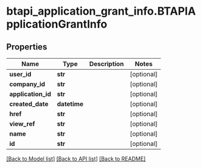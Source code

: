# btapi_application_grant_info.BTAPIApplicationGrantInfo

## Properties
Name | Type | Description | Notes
------------ | ------------- | ------------- | -------------
**user_id** | **str** |  | [optional] 
**company_id** | **str** |  | [optional] 
**application_id** | **str** |  | [optional] 
**created_date** | **datetime** |  | [optional] 
**href** | **str** |  | [optional] 
**view_ref** | **str** |  | [optional] 
**name** | **str** |  | [optional] 
**id** | **str** |  | [optional] 

[[Back to Model list]](../README.md#documentation-for-models) [[Back to API list]](../README.md#documentation-for-api-endpoints) [[Back to README]](../README.md)


